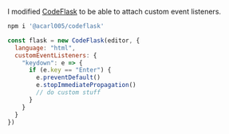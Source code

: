 I modified [CodeFlask](https://github.com/kazzkiq/CodeFlask) to be able to attach custom event listeners.

```bash
npm i '@acarl005/codeflask'
```

```javascript
const flask = new CodeFlask(editor, {
  language: "html",
  customEventListeners: {
    "keydown": e => {
      if (e.key == "Enter") {
        e.preventDefault()
        e.stopImmediatePropagation()
        // do custom stuff
      }
    }
  }
})
```
